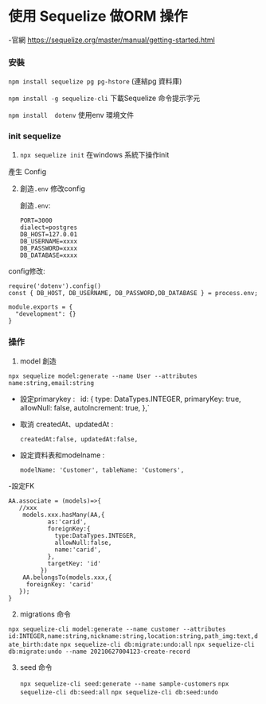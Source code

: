 #  使用 Sequelize 做ORM 操作

-官網 https://sequelize.org/master/manual/getting-started.html

### 安裝

 `npm install sequelize pg pg-hstore`  (連結pg 資料庫)
 
 `npm install -g sequelize-cli`  下載Sequelize 命令提示字元

 `npm install  dotenv` 使用env 環境文件

### init sequelize

1. `npx sequelize init` 在windows 系統下操作init

產生 Config

2. 創造`.env` 修改config

   創造`.env`:
   
       PORT=3000
       dialect=postgres
       DB_HOST=127.0.01
       DB_USERNAME=xxxx
       DB_PASSWORD=xxxx
       DB_DATABASE=xxxx


  config修改:
  
    require('dotenv').config()
    const { DB_HOST, DB_USERNAME, DB_PASSWORD,DB_DATABASE } = process.env;

    module.exports = {
      "development": {}
    }
  
### 操作
1. model 創造

`npx sequelize model:generate --name User --attributes name:string,email:string`

- 設定primarykey :
 `
      `id: {
       type: DataTypes.INTEGER,
       primaryKey: true,
       allowNull: false,
       autoIncrement: true,
     },`
     
- 取消 createdAt、updatedAt :
 
    `createdAt:false,
     updatedAt:false,`
     
- 設定資料表和modelname :
 
     `modelName: 'Customer',
      tableName: 'Customers',`

-設定FK

    AA.associate = (models)=>{
       //xxx
        models.xxx.hasMany(AA,{
               as:'carid',
               foreignKey:{
                 type:DataTypes.INTEGER,
                 allowNull:false,
                 name:'carid',
               },
               targetKey: 'id'
             })
        AA.belongsTo(models.xxx,{
         foreignKey: 'carid'
       }); 
    }
    
2. migrations 命令

 `npx sequelize-cli model:generate --name customer --attributes id:INTEGER,name:string,nickname:string,location:string,path_img:text,date_birth:date`
  `npx sequelize-cli db:migrate:undo:all`
  `npx sequelize-cli db:migrate:undo --name 20210627004123-create-record`

3. seed 命令

   `npx sequelize-cli seed:generate --name sample-customers`
   `npx sequelize-cli db:seed:all`
   `npx sequelize-cli db:seed:undo`
